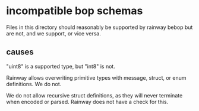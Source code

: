 # incompatible bop schemas

Files in this directory should reasonably be supported by rainway bebop but are not, and we support, or vice versa.

## causes

"uint8" is a supported type, but "int8" is not.

Rainway allows overwriting primitive types with message, struct, or enum definitions. We do not.

We do not allow recursive struct definitions, as they will never terminate when encoded or parsed. Rainway does not have a check for this.
